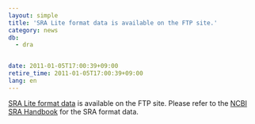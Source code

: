 ```yaml
---
layout: simple
title: 'SRA Lite format data is available on the FTP site.'
category: news
db:
  - dra


date: 2011-01-05T17:00:39+09:00
retire_time: 2011-01-05T17:00:39+09:00
lang: en
---
```


<a href="https://ddbj.nig.ac.jp/public/ddbj_database/dra/sralite/ByExp/litesra/">SRA Lite format data</a> is available on the FTP site. Please refer to the <a href="http://www.ncbi.nlm.nih.gov/books/NBK47528/">NCBI SRA Handbook</a> for the SRA format data.
